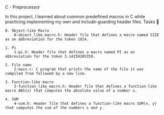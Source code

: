 C - Preprocessor

In this project, I learned about common predefined macros in C while practicing implementing my own and include-guarding header files.
Tasks 📃

    0. Object-like Macro
        0-object_like_macro.h: Header file that defines a macro named SIZE as an abbreviation for the token 1024.

    1. Pi
        1-pi.h: Header file that defines a macro named PI as an abbreviation for the token 3.14159265359.

    2. File name
        2-main.c: C program that prints the name of the file it was compiled from followed by a new line.

    3. Function-like macro
        3-function_like_macro.h: Header file that defines a function-like macro ABS(x) that computes the absolute value of a number x.

    4. SUM
        4-sum.h: Header file that defines a function-like macro SUM(x, y) that computes the sum of the numbers x and y.


